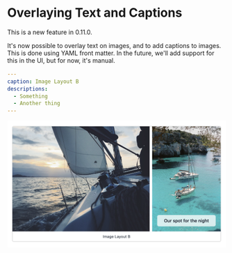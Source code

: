 # Overlaying Text and Captions

This is a new feature in 0.11.0.

It's now possible to overlay text on images, and to add captions to images. This is done using YAML front matter. In the future, we'll add support for this in the UI, but for now, it's manual.

```yaml
---
caption: Image Layout B
descriptions:
  - Something
  - Another thing
---
```

![](captions-and-overlay.png)
